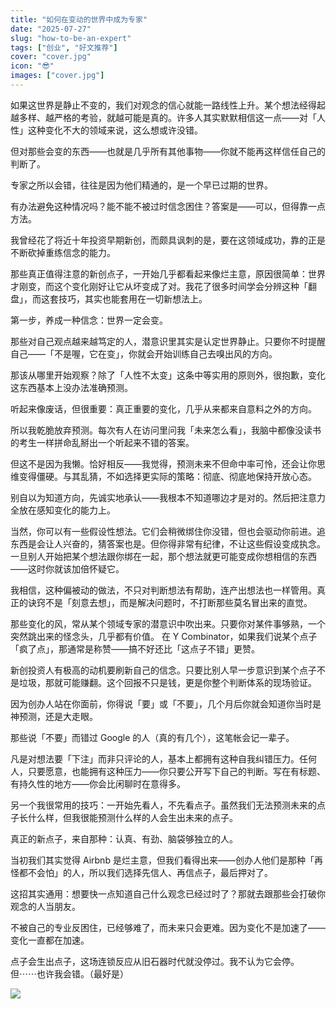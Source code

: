 ```yaml
---
title: "如何在变动的世界中成为专家"
date: "2025-07-27"
slug: "how-to-be-an-expert"
tags: ["创业", "好文推荐"]
cover: "cover.jpg"
icon: "😎"
images: ["cover.jpg"]
---
```

如果这世界是静止不变的，我们对观念的信心就能一路线性上升。某个想法经得起越多样、越严格的考验，就越可能是真的。许多人其实默默相信这一点——对「人性」这种变化不大的领域来说，这么想或许没错。



但对那些会变的东西——也就是几乎所有其他事物——你就不能再这样信任自己的判断了。



专家之所以会错，往往是因为他们精通的，是一个早已过期的世界。



有办法避免这种情况吗？能不能不被过时信念困住？答案是——可以，但得靠一点方法。



我曾经花了将近十年投资早期新创，而颇具讽刺的是，要在这领域成功，靠的正是不断砍掉重练信念的能力。



那些真正值得注意的新创点子，一开始几乎都看起来像烂主意，原因很简单：世界才刚变，而这个变化刚好让它从坏变成了对。我花了很多时间学会分辨这种「翻盘」，而这套技巧，其实也能套用在一切新想法上。



第一步，养成一种信念：世界一定会变。



那些对自己观点越来越笃定的人，潜意识里其实是认定世界静止。只要你不时提醒自己——「不是喔，它在变」，你就会开始训练自己去嗅出风的方向。



那该从哪里开始观察？除了「人性不太变」这条中等实用的原则外，很抱歉，变化这东西基本上没办法准确预测。



听起来像废话，但很重要：真正重要的变化，几乎从来都来自意料之外的方向。



所以我乾脆放弃预测。每次有人在访问里问我「未来怎么看」，我脑中都像没读书的考生一样拼命乱掰出一个听起来不错的答案。



但这不是因为我懒。恰好相反——我觉得，预测未来不但命中率可怜，还会让你思维变得僵硬。与其乱猜，不如选择更实际的策略：彻底、彻底地保持开放心态。



别自以为知道方向，先诚实地承认——我根本不知道哪边才是对的。然后把注意力全放在感知变化的能力上。



当然，你可以有一些假设性想法。它们会稍微绑住你没错，但也会驱动你前进。追东西是会让人兴奋的，猜答案也是。但你得非常有纪律，不让这些假设变成执念。
一旦别人开始把某个想法跟你绑在一起，那个想法就更可能变成你想相信的东西——这时你就该加倍怀疑它。



我相信，这种偏被动的做法，不只对判断想法有帮助，连产出想法也一样管用。真正的诀窍不是「刻意去想」，而是解决问题时，不打断那些莫名冒出来的直觉。



那些变化的风，常从某个领域专家的潜意识中吹出来。只要你对某件事够熟，一个突然跳出来的怪念头，几乎都有价值。
在 Y Combinator，如果我们说某个点子「疯了点」，那通常是称赞——搞不好还比「这点子不错」更赞。



新创投资人有极高的动机要刷新自己的信念。只要比别人早一步意识到某个点子不是垃圾，那就可能赚翻。这个回报不只是钱，更是你整个判断体系的现场验证。



因为创办人站在你面前，你得说「要」或「不要」，几个月后你就会知道你当时是神预测，还是大走眼。



那些说「不要」而错过 Google 的人（真的有几个），这笔帐会记一辈子。



凡是对想法要「下注」而非只评论的人，基本上都拥有这种自我纠错压力。任何人，只要愿意，也能拥有这种压力——你只要公开写下自己的判断。写在有标题、有持久性的地方——你会比闲聊时在意得多。



另一个我很常用的技巧：一开始先看人，不先看点子。虽然我们无法预测未来的点子长什么样，但我很能预测什么样的人会生出未来的点子。



真正的新点子，来自那种：认真、有劲、脑袋够独立的人。



当初我们其实觉得 Airbnb 是烂主意，但我们看得出来——创办人他们是那种「再怪都不会怕」的人，所以我们选择先信人、再信点子，最后押对了。



这招其实通用：想要快一点知道自己什么观念已经过时了？那就去跟那些会打破你观念的人当朋友。



不被自己的专业反困住，已经够难了，而未来只会更难。因为变化不是加速了——变化一直都在加速。



点子会生出点子，这场连锁反应从旧石器时代就没停过。我不认为它会停。
但⋯⋯也许我会错。（最好是）




![](https://prod-files-secure.s3.us-west-2.amazonaws.com/112d0858-5090-4d34-a606-b75eb8d65fd2/46476355-9cf3-4e99-9b7a-3531bc426380/1000202064.png?X-Amz-Algorithm=AWS4-HMAC-SHA256&X-Amz-Content-Sha256=UNSIGNED-PAYLOAD&X-Amz-Credential=ASIAZI2LB466UEHF6XV2%2F20250825%2Fus-west-2%2Fs3%2Faws4_request&X-Amz-Date=20250825T164217Z&X-Amz-Expires=3600&X-Amz-Security-Token=IQoJb3JpZ2luX2VjEAgaCXVzLXdlc3QtMiJHMEUCIQC3cFsUyzgvA31Hpr779dlPSkLryvLZstL%2Bl1E8%2BoUPDAIgRcVGD3OQAX4KE4iaT3sScad%2BINHBo23i3U2cS31cFegq%2FwMIYBAAGgw2Mzc0MjMxODM4MDUiDP8sZKfvvRHUXmI6HCrcA9%2FPKl4kSGonXwUiOo0%2Fax%2FhmiL0%2FecU9GWQUyQSN6b5GR00%2Fb0pIjMY9C5vICEltlDlscdOovMmLvOWJyW2P3qSRSI6CE5ApcUawj5GF2G%2B19mNBUl8oUwekCVOkVj7mxEaQUgnhg55vFkUPK%2BvzEF4DkVvBQEbUquJrInRoaVk88fXCO4G1PQaqEaKTJA%2Bk84UB3wG9gmuYkJOKan3JbJz5oQsZ1FnQQ9sSUUZNKvsqyPXx0yYUDFfK83XFZo9lm0DXgQCxT4eIdVplXswWSQyAE4sOrEbjyB1BR7QoFIwZfXFlP6kFp5WVoS9rRG2jn6edLIiUiNCNpFnTZx55f4n1c18ytwk5KzsCqNb4zu%2FuyF8%2FliBFq3OTcA5rCy97%2F1cQRe7W0UvlCtSVWrjRjbDwLDClYmoGSLZofC6u9hTN%2BTL3tYochDB4PajlFxySb2vivXtFOcGjvbknTNK3yzo6H7Gi%2BSJK6mZ9n4Cci3nycG%2FXG6iol3V22pcytrQDOupurXyoxMPTEVjsDxJjzARI2sEJ1DIhEFBGXiMhnD77KiBD2vDn8LMe2NJ%2BQWU0D%2B1n0YX0y6yJJVv5IusqaLinUcVDMHxFE1jpO3Qn%2F2%2FylKs3MlRhNCcqzGkMPCBssUGOqUBKOeZUoESzL2QzZs3m4W61zfKBCB7TnbNYgVMgQyT%2BOlO8FaTHadfhc36yA7TFMbAxOAhzWQOWGo5lRO0lRVpF90U19LCTPRvLpNY%2FuaxVLPkFHnU%2By2JeqoZUvXyESQyJ4VsnvXrFSUinRC8zcMu9UJdOLYEM7SQWY%2FFRpcfe9VcmmfsgqrQrt913CoQugdY8gzNqql86Xo%2FmPbrzYpuWdX7U1Vy&X-Amz-Signature=aa2ff81026db860fcd9127719899b65d7dbd65334f164049b15e76e8e124aef0&X-Amz-SignedHeaders=host&x-amz-checksum-mode=ENABLED&x-id=GetObject)

